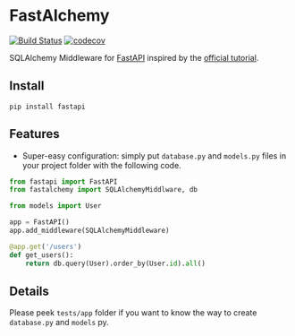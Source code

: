 FastAlchemy
===========

[![Build Status](https://travis-ci.com/cloudeyes/fastalchemy.svg?branch=master)](https://travis-ci.com/cloudeyes/fastalchemy)
[![codecov](https://codecov.io/gh/cloudeyes/fastalchemy/branch/master/graph/badge.svg)](https://codecov.io/gh/cloudeyes/fastalchemy)

SQLAlchemy Middleware for [FastAPI](http://github.com/tiangolo/fastapi) inspired by the [official tutorial](https://fastapi.tiangolo.com/tutorial/sql-databases). 


Install
--------

```
pip install fastapi
```

Features
--------

- Super-easy configuration: simply put `database.py` and `models.py` files in your project folder with the following code.

```python
from fastapi import FastAPI
from fastalchemy import SQLAlchemyMiddlware, db

from models import User

app = FastAPI()
app.add_middleware(SQLAlchemyMiddleware)

@app.get('/users')
def get_users():
    return db.query(User).order_by(User.id).all()
```

Details
-------

Please peek `tests/app` folder if you want to know the way to create `database.py` and `models` py.
